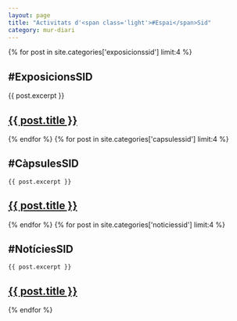```yaml
---
layout: page
title: "Activitats d'<span class='light'>#Espai</span>Sid"
category: mur-diari
---
```


<div class="posts clearfix">
  {% for post in site.categories['exposicionssid'] limit:4 %}
  <div class="post">
  <h2><span class='light'>#Exposicions</span>SID</h2>
    {{ post.excerpt }}    

  <h2 class="post-title">
      <a href="{{ post.url }}">
        {{ post.title }}
      </a>
    </h2>
    <p class="text-center"><a href="{{ post.url }}"><i class="fa fa-lg fa-plus-square-o"></i></a></p>
    </div>
  {% endfor %}
  {% for post in site.categories['capsulessid'] limit:4 %}
  <div class="post">
  <h2><span class='light'>#Càpsules</span>SID</h2>

    {{ post.excerpt }}    

  <h2 class="post-title">
      <a href="{{ post.url }}">
        {{ post.title }}
      </a>
    </h2>
    <p class="text-center"><a href="{{ post.url }}"><i class="fa fa-lg fa-plus-square-o"></i></a></p>
    </div>
  {% endfor %}
  {% for post in site.categories['noticiessid'] limit:4 %}
  <div class="post">
  <h2><span class='light'>#Notícies</span>SID</h2>

    {{ post.excerpt }}    

  <h2 class="post-title">
      <a href="{{ post.url }}">
        {{ post.title }}
      </a>
    </h2>
    <p class="text-center"><a href="{{ post.url }}"><i class="fa fa-lg fa-plus-square-o"></i></a></p>
    </div>
  {% endfor %}
</div>